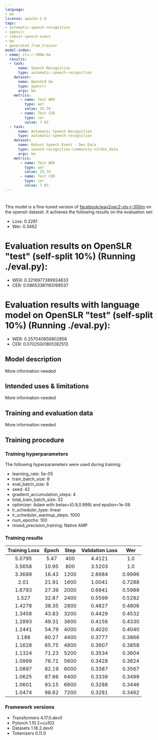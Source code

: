 ```yaml
---
language:
- km
license: apache-2.0
tags:
- automatic-speech-recognition
- openslr
- robust-speech-event
- km
- generated_from_trainer
model-index:
- name: xls-r-300m-km
  results:
  - task: 
      name: Speech Recognition
      type: automatic-speech-recognition
    dataset:
      name: OpenSLR km
      type: openslr
      args: km
    metrics:
       - name: Test WER
         type: wer
         value: 25.70
       - name: Test CER
         type: cer
         value: 7.03
  - task:
      name: Automatic Speech Recognition 
      type: automatic-speech-recognition
    dataset:
      name: Robust Speech Event - Dev Data
      type: speech-recognition-community-v2/dev_data
      args: km
    metrics:
       - name: Test WER
         type: wer
         value: 25.70
       - name: Test CER
         type: cer
         value: 7.03
---
```


# 

This model is a fine-tuned version of [facebook/wav2vec2-xls-r-300m](https://huggingface.co/facebook/wav2vec2-xls-r-300m) on the openslr dataset.
It achieves the following results on the evaluation set:
- Loss: 0.3281
- Wer: 0.3462

# Evaluation results on OpenSLR "test" (self-split 10%) (Running ./eval.py):
- WER: 0.3216977389924633
- CER: 0.08653361193169537

# Evaluation results with language model on OpenSLR "test" (self-split 10%) (Running ./eval.py):
- WER: 0.257040856802856
- CER: 0.07025001801282513

## Model description

More information needed

## Intended uses & limitations

More information needed

## Training and evaluation data

More information needed

## Training procedure

### Training hyperparameters

The following hyperparameters were used during training:
- learning_rate: 5e-05
- train_batch_size: 8
- eval_batch_size: 8
- seed: 42
- gradient_accumulation_steps: 4
- total_train_batch_size: 32
- optimizer: Adam with betas=(0.9,0.999) and epsilon=1e-08
- lr_scheduler_type: linear
- lr_scheduler_warmup_steps: 1000
- num_epochs: 100
- mixed_precision_training: Native AMP

### Training results

| Training Loss | Epoch | Step | Validation Loss | Wer    |
|:-------------:|:-----:|:----:|:---------------:|:------:|
| 5.0795        | 5.47  | 400  | 4.4121          | 1.0    |
| 3.5658        | 10.95 | 800  | 3.5203          | 1.0    |
| 3.3689        | 16.43 | 1200 | 2.8984          | 0.9996 |
| 2.01          | 21.91 | 1600 | 1.0041          | 0.7288 |
| 1.6783        | 27.39 | 2000 | 0.6941          | 0.5989 |
| 1.527         | 32.87 | 2400 | 0.5599          | 0.5282 |
| 1.4278        | 38.35 | 2800 | 0.4827          | 0.4806 |
| 1.3458        | 43.83 | 3200 | 0.4429          | 0.4532 |
| 1.2893        | 49.31 | 3600 | 0.4156          | 0.4330 |
| 1.2441        | 54.79 | 4000 | 0.4020          | 0.4040 |
| 1.188         | 60.27 | 4400 | 0.3777          | 0.3866 |
| 1.1628        | 65.75 | 4800 | 0.3607          | 0.3858 |
| 1.1324        | 71.23 | 5200 | 0.3534          | 0.3604 |
| 1.0969        | 76.71 | 5600 | 0.3428          | 0.3624 |
| 1.0897        | 82.19 | 6000 | 0.3387          | 0.3567 |
| 1.0625        | 87.66 | 6400 | 0.3339          | 0.3499 |
| 1.0601        | 93.15 | 6800 | 0.3288          | 0.3446 |
| 1.0474        | 98.62 | 7200 | 0.3281          | 0.3462 |


### Framework versions

- Transformers 4.17.0.dev0
- Pytorch 1.10.2+cu102
- Datasets 1.18.2.dev0
- Tokenizers 0.11.0
